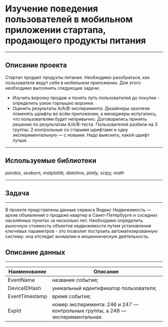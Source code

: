 # Изучение поведения пользователей в мобильном приложении стартапа, продающего продукты питания
___

## Описание проекта

Стартап продает продукты питания. Необходимо разобраться, как пользователи ведут себя в мобильном приложении. Для этого необходимо выполнить следующие задачи:

 - Изучить воронку продаж и понять путь пользователей до покупки - определить узкое горлышко воронки.
 - Оценить результаты A/A/B-эксперимента. Дизайнеры захотели поменять шрифты во всём приложении, а менеджеры испугались, что пользователям будет непривычно. Договорились принять решение по результатам A/A/B-теста. Пользователей разбили на 3 группы: 2 контрольные со старыми шрифтами и одну экспериментальную — с новыми. Надо выяснить, какой шрифт лучше.
___
## Используемые библиотеки

*pandas, seaborn, matplotlib, datetime, plotly, scipy, math*
  ___
## Задача
___
В проекте представлены данные сервиса Яндекс Недвижимость — архив объявлений о продаже квартир в Санкт-Петербурге и соседних населённых пунктах за несколько лет. Необходимо определить рыночную стоимость объектов недвижимости путем установления ключевых параметров - это позволит построить автоматизированную систему: она отследит аномалии и мошенническую деятельность.

## Описание данных
___
Наименование  |  Описание
--|--
EventName | название события;
DeviceIDHash | уникальный идентификатор пользователя;
EventTimestamp | время события;
ExpId | номер эксперимента: 246 и 247 — контрольные группы, а 248 — экспериментальная.
